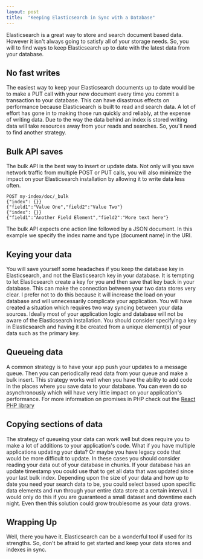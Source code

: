 ```yaml
---
layout: post
title:  "Keeping Elasticsearch in Sync with a Database"
---
```

Elasticsearch is a great way to store and search document based data. However it isn't 
always going to satisfy all of your storage needs. So, you will to find ways to keep
Elasticsearch up to date with the latest data from your database.

## No fast writes

The easiest way to keep your Elasticsearch documents up to date would be to make a 
PUT call with your new document every time you commit a transaction to your database.
This can have disastrous effects on performance because Elasticsearch is built to read 
and search data.  A lot of effort has gone in to making
those run quickly and reliably, at the expense of writing data. Due to 
the way the data behind an index is stored writing data will take resources away from 
your reads and searches. So, you'll need to find another strategy.

## Bulk API saves

The bulk API is the best way to insert or update data. Not only will you save network
traffic from multiple POST or PUT calls, you will also minimize the impact on your
Elasticsearch installation by allowing it to write data less often. 

```
POST my-index/doc/_bulk
{"index": {}}
{"field1":"Value One","field2":"Value Two"}
{"index": {}}
{"field1":"Another Field Element","field2":"More text here"}
```

The bulk API expects one action line followed by a JSON document. In this example we 
specify the index name and type (document name) in the URI.

## Keying your data

You will save yourself some headaches if you keep the database key in Elasticsearch, and 
not the Elasticsearch key in your database. It is tempting to let Elasticsearch create
a key for you and then save that key back in your database. This can make the connection
between your two data stores very clear. I prefer not to do this because it will increase
the load on your database and will unnecessarily complicate your application. You will
have created a situation which requires two way syncing between your data sources.  Ideally most
of your application logic and database will not be aware of the Elasticsearch installation.
You should consider specifying a key in Elasticsearch and having it be created from a
unique element(s) of your data such as the primary key.


## Queueing data

A common strategy is to have your app push your updates to a message queue. Then 
you can periodically read data from your queue and make a bulk insert. This strategy
works well when you have the ability to add code in the places where you save data to
your database. You can even do so asynchronously which will have very little impact on
your application's performance. For more information on promises in PHP check out the
[React PHP library](https://reactphp.org/promise)

## Copying sections of data

The strategy of queueing your data can work well but does require you to make a lot of 
additions to your application's code. What if you have multiple applications updating
your data? Or maybe you have legacy code that would be more difficult to update.
In these cases you should consider reading your data out of your database in chunks.
If your database has an update timestamp you could use that to get all data that was 
updated since your last bulk index. Depending upon the size of your data and how up to date
you need your search data to be, you could select based upon specific data elements
and run through your entire data store at a certain interval. I would only do this
if you are guaranteed a small dataset and downtime each night. Even then this solution
could grow troublesome as your data grows.

## Wrapping Up
Well, there you have it. Elasticsearch can be a wonderful tool if used for its strengths.
So, don't be afraid to get started and keep your data stores and indexes in sync.